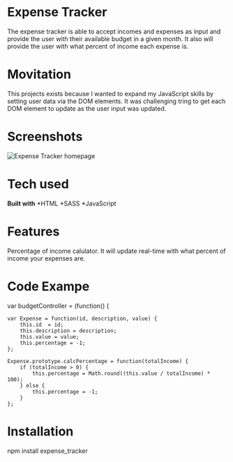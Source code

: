 # Expense Tracker
The expense tracker is able to accept incomes and expenses as input and 
provide the user with their available budget in a given month. It also
will provide the user with what percent of income each expense is.

# Movitation
This projects exists because I wanted to expand my JavaScript skills by 
setting user data via the DOM elements.
It was challenging tring to get each DOM element to update as the user 
input was updated.

# Screenshots
![Expense Tracker homepage](C:\Users\Matt\Desktop\portfolio\dist\img\projects)

# Tech used
**Built with**
  *HTML
  *SASS
  *JavaScript

# Features
Percentage of income calulator. It will update real-time with what percent
of income your expenses are.

# Code Exampe
var budgetController = (function() {

    var Expense = function(id, description, value) {
        this.id  = id;
        this.description = description;
        this.value = value;
        this.percentage = -1;
    };

    Expense.prototype.calcPercentage = function(totalIncome) {
        if (totalIncome > 0) {
            this.percentage = Math.round((this.value / totalIncome) * 100);
        } else {
            this.percentage = -1;
        }
    };

# Installation
npm install expense_tracker
